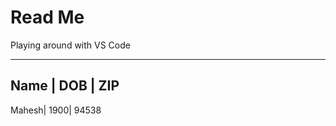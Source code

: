 # Read Me

Playing around with VS Code

-----------------
Name | DOB | ZIP
-----------------
Mahesh| 1900| 94538

